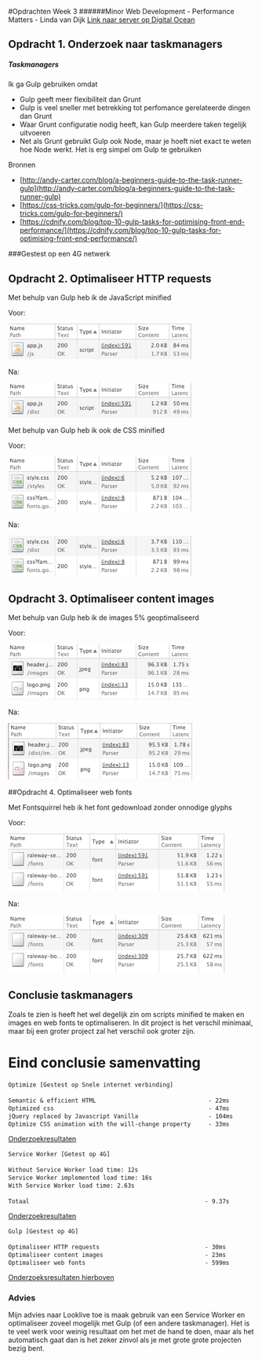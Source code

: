 #Opdrachten Week 3
######Minor Web Development - Performance Matters - Linda van Dijk
[Link naar server op Digital Ocean](https://looklive.lindavandijkdesign.nl/)

## Opdracht 1. Onderzoek naar taskmanagers

##### Taskmanagers

Ik ga Gulp gebruiken omdat

* Gulp geeft meer flexibiliteit dan Grunt
* Gulp is veel sneller met betrekking tot perfomance gerelateerde dingen dan Grunt
* Waar Grunt configuratie nodig heeft, kan Gulp meerdere taken tegelijk uitvoeren
* Net als Grunt gebruikt Gulp ook Node, maar je hoeft niet exact te weten hoe Node werkt. Het is erg simpel om Gulp te gebruiken

Bronnen

* [http://andy-carter.com/blog/a-beginners-guide-to-the-task-runner-gulp](http://andy-carter.com/blog/a-beginners-guide-to-the-task-runner-gulp)
* [https://css-tricks.com/gulp-for-beginners/](https://css-tricks.com/gulp-for-beginners/)
* [https://cdnify.com/blog/top-10-gulp-tasks-for-optimising-front-end-performance/](https://cdnify.com/blog/top-10-gulp-tasks-for-optimising-front-end-performance/)

###Gestest op een 4G netwerk

## Opdracht 2. Optimaliseer HTTP requests

Met behulp van Gulp heb ik de JavaScript minified

Voor:

![js](readmeImg/js1.png)

Na: 

![js](readmeImg/js2.png)


Met behulp van Gulp heb ik ook de CSS minified

Voor:

![js](readmeImg/css1.png)

Na: 

![js](readmeImg/css2.png)

## Opdracht 3. Optimaliseer content images

Met behulp van Gulp heb ik de images 5% geoptimaliseerd

Voor:

![js](readmeImg/img1.png)

Na: 

![js](readmeImg/img2.png)

##Opdracht 4. Optimaliseer web fonts

Met Fontsquirrel heb ik het font gedownload zonder onnodige glyphs

Voor:

![js](readmeImg/font1.png)

Na: 

![js](readmeImg/font3.png)

## Conclusie taskmanagers

Zoals te zien is heeft het wel degelijk zin om scripts minified te maken en images en web fonts te optimaliseren. In dit project is het verschil minimaal, maar bij een groter project zal het verschil ook groter zijn. 

# Eind conclusie samenvatting

```
Optimize [Gestest op Snele internet verbinding]

Semantic & efficient HTML                                - 22ms
Optimized css                                            - 47ms
jQuery replaced by Javascript Vanilla                    - 104ms
Optimize CSS animation with the will-change property     - 33ms

```
[Onderzoekresultaten](https://github.com/linda2912/looklive-server/tree/student/linda)

```
Service Worker [Getest op 4G]

Without Service Worker load time: 12s
Service Worker implemented load time: 16s
With Service Worker load time: 2.63s

Totaal													- 9.37s
```
[Onderzoekresultaten](https://github.com/linda2912/looklive-server/tree/serviceWorker/linda)

```
Gulp [Gestest op 4G]

Optimaliseer HTTP requests								- 30ms
Optimaliseer content images								- 23ms
Optimaliseer web fonts									- 599ms
```
[Onderzoeksresultaten hierboven](https://github.com/linda2912/looklive-server/tree/gulp/linda)

### Advies
Mijn advies naar Looklive toe is maak gebruik van een Service Worker en optimaliseer zoveel mogelijk met Gulp (of een andere taskmanager). Het is te veel werk voor weinig resultaat om het met de hand te doen, maar als het automatisch gaat dan is het zeker zinvol als je met grote grote projecten bezig bent.